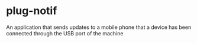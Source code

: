 # plug-notif
An application that sends updates to a mobile phone that a device has been connected through the USB port of the machine
